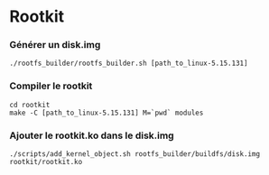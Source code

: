 # Rootkit

### Générer un disk.img
```
./rootfs_builder/rootfs_builder.sh [path_to_linux-5.15.131]
```

### Compiler le rootkit
```
cd rootkit
make -C [path_to_linux-5.15.131] M=`pwd` modules
```

### Ajouter le rootkit.ko dans le disk.img
```
./scripts/add_kernel_object.sh rootfs_builder/buildfs/disk.img rootkit/rootkit.ko
```
